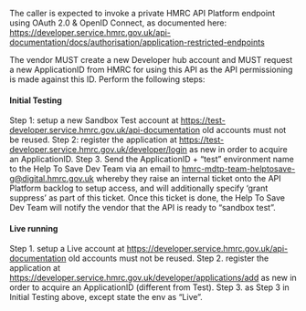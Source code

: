 The caller is expected to invoke a private HMRC API Platform endpoint using OAuth 2.0 & OpenID Connect, as documented
here: https://developer.service.hmrc.gov.uk/api-documentation/docs/authorisation/application-restricted-endpoints

The vendor MUST create a new Developer hub account and MUST request a new ApplicationID from HMRC for using this API as
the API permissioning is made against this ID. Perform the following steps:

#### Initial Testing
Step 1: setup a new Sandbox Test account at https://test-developer.service.hmrc.gov.uk/api-documentation old accounts must not be reused.
Step 2: register the application at https://test-developer.service.hmrc.gov.uk/developer/login as new in order to acquire an ApplicationID.
Step 3. Send the ApplicationID + “test” environment name to the Help To Save Dev Team via an email to
hmrc-mdtp-team-helptosave-g@digital.hmrc.gov.uk whereby they raise an internal ticket onto the API Platform backlog to
setup access, and will additionally specify ‘grant suppress’ as part of this ticket. Once this ticket is done, the Help
To Save Dev Team will notify the vendor that the API is ready to “sandbox test”.

#### Live running
Step 1. setup a Live account at https://developer.service.hmrc.gov.uk/api-documentation old accounts must not be reused.
Step 2. register the application at https://developer.service.hmrc.gov.uk/developer/applications/add as new in order to
acquire an ApplicationID (different from Test).
Step 3. as Step 3 in Initial Testing above, except state the env as “Live”.

